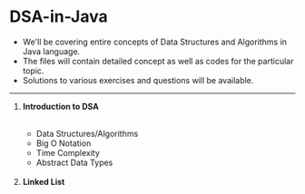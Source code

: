# DSA-in-Java

- We'll be covering entire concepts of Data Structures and Algorithms in Java language.
- The files will contain detailed concept as well as codes for the particular topic.
- Solutions to various exercises and questions will be available.

<hr>
<ol>
  <li><b> Introduction to DSA </b></li><br>
  <ul>
    <li> Data Structures/Algorithms </li>
    <li> Big O Notation </li>
    <li> Time Complexity </li>
    <li> Abstract Data Types </li>
  </ul><br>
  <li> <b>Linked List</b> </li>
</ol>
  

